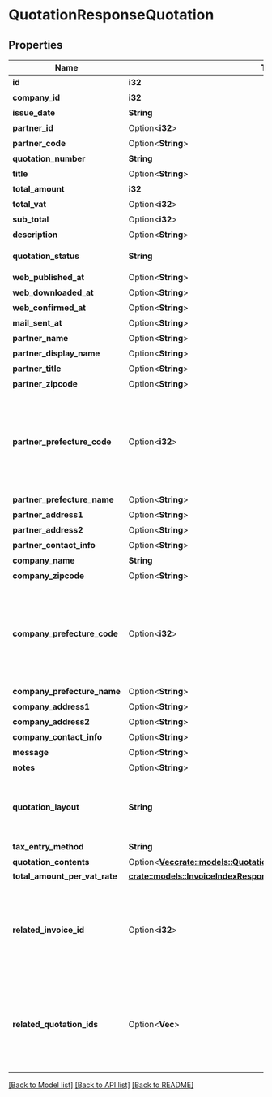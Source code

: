 # QuotationResponseQuotation

## Properties

Name | Type | Description | Notes
------------ | ------------- | ------------- | -------------
**id** | **i32** | 見積書ID | 
**company_id** | **i32** | 事業所ID | 
**issue_date** | **String** | 見積日 (yyyy-mm-dd) | 
**partner_id** | Option<**i32**> | 取引先ID | 
**partner_code** | Option<**String**> | 取引先コード | [optional]
**quotation_number** | **String** | 見積書番号 | 
**title** | Option<**String**> | タイトル | [optional]
**total_amount** | **i32** | 合計金額 | 
**total_vat** | Option<**i32**> | 消費税 | [optional]
**sub_total** | Option<**i32**> | 小計 | [optional]
**description** | Option<**String**> | 概要 | [optional]
**quotation_status** | **String** | 見積書ステータス  (unsubmitted: 送付待ち, submitted: 送付済み, all: 全て) | 
**web_published_at** | Option<**String**> | Web共有日時(最新) | [optional]
**web_downloaded_at** | Option<**String**> | Web共有ダウンロード日時(最新) | [optional]
**web_confirmed_at** | Option<**String**> | Web共有取引先確認日時(最新) | [optional]
**mail_sent_at** | Option<**String**> | メール送信日時(最新) | [optional]
**partner_name** | Option<**String**> | 取引先名 | [optional]
**partner_display_name** | Option<**String**> | 見積書に表示する取引先名 | [optional]
**partner_title** | Option<**String**> | 敬称（御中、様、(空白)の3つから選択） | 
**partner_zipcode** | Option<**String**> | 郵便番号 | [optional]
**partner_prefecture_code** | Option<**i32**> | 都道府県コード（-1: 設定しない、0:北海道、1:青森、2:岩手、3:宮城、4:秋田、5:山形、6:福島、7:茨城、8:栃木、9:群馬、10:埼玉、11:千葉、12:東京、13:神奈川、14:新潟、15:富山、16:石川、17:福井、18:山梨、19:長野、20:岐阜、21:静岡、22:愛知、23:三重、24:滋賀、25:京都、26:大阪、27:兵庫、28:奈良、29:和歌山、30:鳥取、31:島根、32:岡山、33:広島、34:山口、35:徳島、36:香川、37:愛媛、38:高知、39:福岡、40:佐賀、41:長崎、42:熊本、43:大分、44:宮崎、45:鹿児島、46:沖縄 | [optional]
**partner_prefecture_name** | Option<**String**> | 都道府県 | [optional]
**partner_address1** | Option<**String**> | 市区町村・番地 | [optional]
**partner_address2** | Option<**String**> | 建物名・部屋番号など | [optional]
**partner_contact_info** | Option<**String**> | 取引先担当者名 | [optional]
**company_name** | **String** | 事業所名 | 
**company_zipcode** | Option<**String**> | 郵便番号 | [optional]
**company_prefecture_code** | Option<**i32**> | 都道府県コード（-1: 設定しない、0:北海道、1:青森、2:岩手、3:宮城、4:秋田、5:山形、6:福島、7:茨城、8:栃木、9:群馬、10:埼玉、11:千葉、12:東京、13:神奈川、14:新潟、15:富山、16:石川、17:福井、18:山梨、19:長野、20:岐阜、21:静岡、22:愛知、23:三重、24:滋賀、25:京都、26:大阪、27:兵庫、28:奈良、29:和歌山、30:鳥取、31:島根、32:岡山、33:広島、34:山口、35:徳島、36:香川、37:愛媛、38:高知、39:福岡、40:佐賀、41:長崎、42:熊本、43:大分、44:宮崎、45:鹿児島、46:沖縄 | [optional]
**company_prefecture_name** | Option<**String**> | 都道府県 | [optional]
**company_address1** | Option<**String**> | 市区町村・番地 | [optional]
**company_address2** | Option<**String**> | 建物名・部屋番号など | [optional]
**company_contact_info** | Option<**String**> | 事業所担当者名 | [optional]
**message** | Option<**String**> | メッセージ | [optional]
**notes** | Option<**String**> | 備考 | [optional]
**quotation_layout** | **String** | 見積書レイアウト * `default_classic` - レイアウト１/クラシック (デフォルト)  * `standard_classic` - レイアウト２/クラシック  * `envelope_classic` - 封筒１/クラシック  * `default_modern` - レイアウト１/モダン  * `standard_modern` - レイアウト２/モダン  * `envelope_modern` - 封筒/モダン | 
**tax_entry_method** | **String** | 見積書の消費税計算方法(inclusive: 内税, exclusive: 外税) | 
**quotation_contents** | Option<[**Vec<crate::models::QuotationIndexResponseQuotationContents>**](quotationIndexResponse_quotation_contents.md)> | 見積内容 | [optional]
**total_amount_per_vat_rate** | [**crate::models::InvoiceIndexResponseTotalAmountPerVatRate**](invoiceIndexResponse_total_amount_per_vat_rate.md) |  | 
**related_invoice_id** | Option<**i32**> | 関連する請求書ID<br> 下記で作成したものが該当します。  <a href=\"https://support.freee.co.jp/hc/ja/articles/203318410#1-2\" target=\"_blank\">見積書・納品書を納品書・請求書に変換する</a><br> <a href=\"https://support.freee.co.jp/hc/ja/articles/209076226\" target=\"_blank\">複数の見積書・納品書から合算請求書を作成する</a><br>  | [optional]
**related_quotation_ids** | Option<**Vec<i32>**> | 関連する見積書ID(配列)<br> 下記で作成したものが該当します。  <a href=\"https://support.freee.co.jp/hc/ja/articles/203318410#1-2\" target=\"_blank\">見積書・納品書を納品書・請求書に変換する</a><br> <a href=\"https://support.freee.co.jp/hc/ja/articles/209076226\" target=\"_blank\">複数の見積書・納品書から合算請求書を作成する</a><br>  | [optional]

[[Back to Model list]](../README.md#documentation-for-models) [[Back to API list]](../README.md#documentation-for-api-endpoints) [[Back to README]](../README.md)


